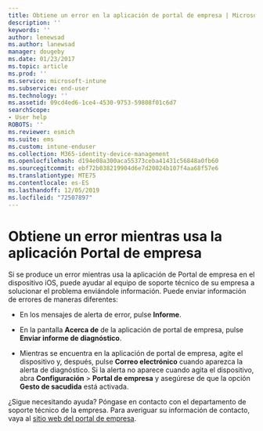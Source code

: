 ```yaml
---
title: Obtiene un error en la aplicación de portal de empresa | Microsoft Docs
description: ''
keywords: ''
author: lenewsad
ms.author: lanewsad
manager: dougeby
ms.date: 01/23/2017
ms.topic: article
ms.prod: ''
ms.service: microsoft-intune
ms.subservice: end-user
ms.technology: ''
ms.assetid: 09cd4ed6-1ce4-4530-9753-59808f01c6d7
searchScope:
- User help
ROBOTS: ''
ms.reviewer: esmich
ms.suite: ems
ms.custom: intune-enduser
ms.collection: M365-identity-device-management
ms.openlocfilehash: d194e08a300aca55373ceba41431c56848a0fb60
ms.sourcegitcommit: ebf72b038219904d6e7d20024b107f4aa68f57e6
ms.translationtype: MTE75
ms.contentlocale: es-ES
ms.lasthandoff: 12/05/2019
ms.locfileid: "72507897"
---
```

# <a name="you-get-an-error-while-using-the-company-portal-app"></a>Obtiene un error mientras usa la aplicación Portal de empresa

Si se produce un error mientras usa la aplicación de Portal de empresa en el dispositivo iOS, puede ayudar al equipo de soporte técnico de su empresa a solucionar el problema enviándole información. Puede enviar información de errores de maneras diferentes:

- En los mensajes de alerta de error, pulse **Informe**.

- En la pantalla **Acerca de** de la aplicación de portal de empresa, pulse **Enviar informe de diagnóstico**.

- Mientras se encuentra en la aplicación de portal de empresa, agite el dispositivo y, después, pulse **Correo electrónico** cuando aparezca la alerta de diagnóstico. Si la alerta no aparece cuando agita el dispositivo, abra **Configuración** > **Portal de empresa** y asegúrese de que la opción **Gesto de sacudida** está activada.

¿Sigue necesitando ayuda? Póngase en contacto con el departamento de soporte técnico de la empresa. Para averiguar su información de contacto, vaya al [sitio web del portal de empresa](https://go.microsoft.com/fwlink/?linkid=2010980).
